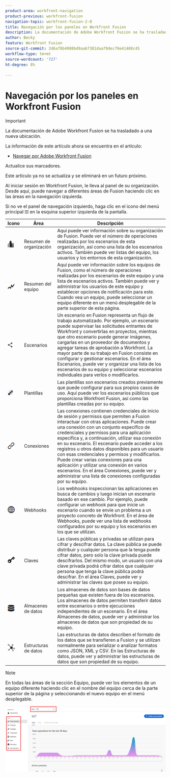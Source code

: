 ```yaml
---
product-area: workfront-navigation
product-previous: workfront-fusion
navigation-topic: workfront-fusion-2-0
title: Navegación por los paneles en Workfront Fusion
description: La documentación de Adobe Workfront Fusion se ha trasladado a una nueva ubicación. Este artículo ha quedado obsoleto, pero contiene un vínculo al nuevo artículo que cubre esta funcionalidad.
author: Becky
feature: Workfront Fusion
source-git-commit: 2d6af8b4988bd9aab7381daa79dec79e41408c45
workflow-type: tm+mt
source-wordcount: '727'
ht-degree: 8%

---
```


# Navegación por los paneles en Workfront Fusion

>[!IMPORTANT]
>
>La documentación de Adobe Workfront Fusion se ha trasladado a una nueva ubicación.
>
>La información de este artículo ahora se encuentra en el artículo:
>
>* [Navegar por Adobe Workfront Fusion](https://experienceleague.adobe.com/docs/workfront-fusion/using/get-started-with-fusion/navigate-workfront-fusion/navigate-workfront-fusion.html)
>
>Actualice sus marcadores.
>
>Este artículo ya no se actualiza y se eliminará en un futuro próximo.

Al iniciar sesión en Workfront Fusion, le lleva al panel de su organización. Desde aquí, puede navegar a diferentes áreas de Fusion haciendo clic en las áreas en la navegación izquierda.

Si no ve el panel de navegación izquierdo, haga clic en el icono del menú principal ![menú principal](assets/main-menu-icon-left-nav.png) en la esquina superior izquierda de la pantalla.

| Icono | Área | Descripción |
|---|---|---|
| ![icono de información general de organización](assets/org-overview-icon.png) | Resumen de organización | Aquí puede ver información sobre su organización de Fusion. Puede ver el número de operaciones realizadas por los escenarios de esta organización, así como una lista de los escenarios activos. También puede ver listas del equipo, los usuarios y los entornos de esta organización. |
| ![icono de información general del equipo](assets/team-overview-icon.png) | Resumen del equipo | Aquí puede ver información sobre los equipos de Fusion, como el número de operaciones realizadas por los escenarios de este equipo y una lista de escenarios activos. También puede ver y administrar los usuarios de este equipo y establecer opciones de notificación para este. Cuando vea un equipo, puede seleccionar un equipo diferente en un menú desplegable de la parte superior de esta página. |
| ![icono de escenarios](assets/scenarios-icon.png) | Escenarios | Un escenario en Fusion representa un flujo de trabajo automatizado. Por ejemplo, un escenario puede supervisar las solicitudes entrantes de Workfront y convertirlas en proyectos, mientras que otro escenario puede generar imágenes, cargarlas en un proveedor de documentos y agregar tareas de aprobación a Workfront. La mayor parte de su trabajo en Fusion consiste en configurar y gestionar escenarios. En el área Escenarios, puede ver y organizar una lista de los escenarios de su equipo y seleccionar escenarios individuales para verlos o modificarlos. |
| ![icono de plantillas](assets/fusion-template-icon.png) | Plantillas | Las plantillas son escenarios creados previamente que puede configurar para sus propios casos de uso. Aquí puede ver los escenarios públicos que proporciona Workfront Fusion, así como las plantillas creadas por su equipo. |
| ![icono de conexiones](assets/connections-icon.png) | Conexiones | Las conexiones contienen credenciales de inicio de sesión y permisos que permiten a Fusion interactuar con otras aplicaciones. Puede crear una conexión con un conjunto específico de credenciales y permisos para una aplicación específica y, a continuación, utilizar esa conexión en su escenario. El escenario puede acceder a los registros u otros datos disponibles para un usuario con esas credenciales y permisos y modificarlos. Puede crear varias conexiones para una aplicación y utilizar una conexión en varios escenarios. En el área Conexiones, puede ver y administrar una lista de conexiones configuradas por su equipo. |
| ![icono de webhooks](assets/webhooks-icon.png) | Webhooks | Los webhooks inspeccionan las aplicaciones en busca de cambios y luego inician un escenario basado en ese cambio. Por ejemplo, puede configurar un webhook para que inicie un escenario cuando se envíe un problema a un proyecto concreto de Workfront. En el área de Webhooks, puede ver una lista de webhooks configurados por su equipo y los escenarios en los que se utilizan. |
| ![icono de claves](assets/keys-icon.png) | Claves | Las claves públicas y privadas se utilizan para cifrar y descifrar datos. La clave pública se puede distribuir y cualquier persona que la tenga puede cifrar datos, pero solo la clave privada puede descifrarlos. Del mismo modo, un usuario con una clave privada podrá cifrar datos que cualquier persona que tenga la clave pública podrá descifrar. En el área Claves, puede ver y administrar las claves que posee su equipo. |
| ![icono de almacenes de datos](assets/datastores-icon.png) | Almacenes de datos | Los almacenes de datos son bases de datos pequeñas que existen fuera de los escenarios. Los almacenes de datos permiten transferir datos entre escenarios o entre ejecuciones independientes de un escenario. En el área Almacenes de datos, puede ver y administrar los almacenes de datos que son propiedad de su equipo. |
| ![icono de estructuras de datos](assets/datastructures-icon.png) | Estructuras de datos | Las estructuras de datos describen el formato de los datos que se transfieren a Fusion y se utilizan normalmente para serializar o analizar formatos como JSON, XML y CSV. En las Estructuras de datos, puede ver y administrar las estructuras de datos que son propiedad de su equipo. |

>[!NOTE]
>
>En todas las áreas de la sección Equipo, puede ver los elementos de un equipo diferente haciendo clic en el nombre del equipo cerca de la parte superior de la página y seleccionando el nuevo equipo en el menú desplegable.
>
>![Lista desplegable de equipo](assets/team-dropdown.png)


<!--
If you are an administrator, the following sections are available (Find out if these are visible, and if so, what they mean.)
Native apps | 
Apps | 
Organizations | 
All scenarios | 
All users |
-->




